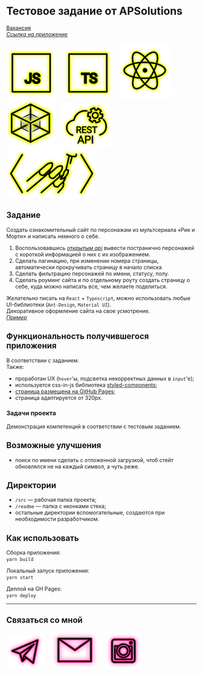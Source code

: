 # Тестовое задание от APSolutions

[Вакансия](https://dmitrov.hh.ru/vacancy/47853179 "Frontend-разработчик")  
_[Ссылка на приложение](https://beagle-elgaeb.github.io/test-aps "Приложение")_

<p>
  <a href="https://developer.mozilla.org/ru/docs/Web/JavaScript"><img src="readme/icon-js.svg" alt="JS"></a>
    <img src="readme/icon-whitespace-5px.svg"/>
  <a href="https://www.typescriptlang.org/"><img src="readme/icon-ts.svg" alt="TS"></a>
    <img src="readme/icon-whitespace-5px.svg"/>
  <a href="https://ru.reactjs.org/"><img src="readme/icon-react.svg" alt="React"></a>
    <img src="readme/icon-whitespace-5px.svg"/>
  <a href="https://webpack.js.org/"><img src="readme/icon-webpack.svg" alt="WebPack"></a>
    <img src="readme/icon-whitespace-5px.svg"/>
  <a href="https://ru.wikipedia.org/wiki/REST"><img src="readme/icon-api.svg" alt="REST API"></a>
    <img src="readme/icon-whitespace-5px.svg"/>
  <a href="https://styled-components.com/"><img src="readme/icon-styled-components.svg" alt="Styled-components"></a>
</p>

## Задание

Создать ознакомительный сайт по персонажам из мультсериала «Рик и Морти» и написать немного о себе.

1. Воспользовавшись _[открытым api](https://rickandmortyapi.com/)_ вывести постранично персонажей с короткой информацией о них с их изображением.
2. Сделать пагинацию, при изменении номера страницы, автоматически прокручивать страницу в начало списка
3. Сделать фильтрацию персонажей по имени, статусу, полу.
4. Сделать роуминг сайта и по отдельному роуту создать страницу о себе, куда можно написать все, чем желаете поделиться.

Желательно писать на `React` + `Typescript`, можно использовать любые UI-библиотеки (`Ant-Design`, `Material UI`).  
Декоративное оформление сайта на свое усмотрение.  
_[Пример](https://yadi.sk/d/-CJ_DVOZBd5UtA)_

## Функциональность получившегося приложения

В соответствии с заданием.  
Также:

- проработан UX (`hover`'ы, подсветка некорректных данных в `input`'е);
- используется css-in-js библиотека [styled-components](https://styled-components.com/ "Документация");
- [страница размещена на GitHub Pages](https://beagle-elgaeb.github.io/test-aps "Выполненое тестовое задание");
- страница адаптируется от 320px.

### Задачи проекта

Демонстрация компетенций в соответствии с тестовым заданием.

## Возможные улучшения

- поиск по имени сделать с отложенной загрузкой, чтоб стейт обновлялся не на каждый символ, а чуть реже.

## Директории

- `/src` — рабочая папка проекта;
- `/readme` — папка с иконками стека;
- остальные директории вспомогательные, создаются при необходимости разработчиком.

## Как использовать

Сборка приложения:  
`yarn build`

Локальный запуск приложения:  
`yarn start`

Деплой на GH Pages:  
`yarn deploy`

---

## Связаться со мной

<p>
  <a href="https://t.me/evgevgevge"><img src="readme/icon-tg.svg" alt="Telegram"></a>
    <img src="readme/icon-whitespace-5px.svg"/>
  <a href="mailto:beagle-elgaeb@ya.ru"><img src="readme/icon-mail.svg" alt="Mail"></a>
    <img src="readme/icon-whitespace-5px.svg"/>
  <a href="https://www.instagram.com/evg._.su/"><img src="readme/icon-inst.svg" alt="Instagram"></a>
</p>
